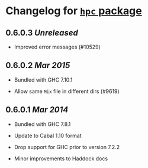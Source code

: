 # Changelog for [`hpc` package](http://hackage.haskell.org/package/hpc)

## 0.6.0.3  *Unreleased*

  * Improved error messages (#10529)

## 0.6.0.2  *Mar 2015*

  * Bundled with GHC 7.10.1

  * Allow same `Mix` file in different dirs (#9619)

## 0.6.0.1  *Mar 2014*

  * Bundled with GHC 7.8.1

  * Update to Cabal 1.10 format

  * Drop support for GHC prior to version 7.2.2

  * Minor improvements to Haddock docs
